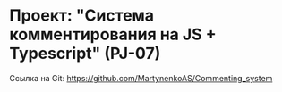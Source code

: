 # Проект: "Система комментирования на JS + Typescript" (PJ-07)

Ссылка на Git: https://github.com/MartynenkoAS/Commenting_system
